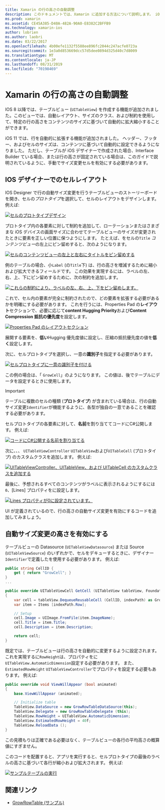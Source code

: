 ```yaml
---
title: Xamarin の行の高さの自動調整
description: このドキュメントでは、Xamarin に追加する方法について説明します。 iOS アプリテーブルビューでは、コンテンツに基づいて高さが変化します。 IOS Designer のセルレイアウトと、自動サイズ変更の高さを有効にする方法について説明します。
ms.prod: xamarin
ms.assetid: CE45A385-D40A-482A-90A0-E8382C2BFFB9
ms.technology: xamarin-ios
author: lobrien
ms.author: laobri
ms.date: 03/22/2017
ms.openlocfilehash: 4b00efe1132f5588ee896fc2044c247acfe0723a
ms.sourcegitcommit: 1e3a0d853669dcc57d5dee0894d325d40c7d8009
ms.translationtype: MT
ms.contentlocale: ja-JP
ms.lasthandoff: 08/31/2019
ms.locfileid: "70198469"
---
```

# <a name="auto-sizing-row-height-in-xamarinios"></a>Xamarin の行の高さの自動調整

IOS 8 以降では、テーブルビュー (`UITableView`) を作成する機能が追加されました。このビューでは、自動レイアウト、サイズのクラス、および制約を使用して、特定の行の高さをコンテンツのサイズに基づいて自動的に拡大縮小することができます。

iOS 11 では、行を自動的に拡張する機能が追加されました。 ヘッダー、フッター、およびセルのサイズは、コンテンツに基づいて自動的に設定できるようになりました。 ただし、テーブルが iOS デザイナーで作成された場合、Interface Builder ている場合、または行の高さが固定されている場合は、このガイドで説明されているように、手動でサイズ変更セルを有効にする必要があります。

## <a name="cell-layout-in-the-ios-designer"></a>IOS デザイナーでのセルレイアウト

IOS Designer で行の自動サイズ変更を行うテーブルビューのストーリーボードを開き、セルの*プロトタイプ*を選択して、セルのレイアウトをデザインします。 例えば:

[![](autosizing-row-height-images/table01.png "セルのプロトタイプデザイン")](autosizing-row-height-images/table01.png#lightbox)

プロトタイプ内の各要素に対して制約を追加して、ローテーションまたはさまざまな iOS デバイスの画面サイズに合わせてテーブルビューのサイズが変更されたときに要素を正しい位置に保つようにします。 たとえば、をセルの`Title` *コンテンツビュー*の左上にピン留めすると、次のようになります。

[![](autosizing-row-height-images/table02.png "セルのコンテンツビューの左上と左右にタイトルをピン留めする")](autosizing-row-height-images/table02.png#lightbox)

例のテーブルの場合、小`Label` (の`Title`下) は、行の高さを増減するために縮小および拡大できるフィールドです。 この効果を実現するには、ラベルの左、右、上、下にピン留めするために、次の制約を追加します。

[![](autosizing-row-height-images/table03.png "これらの制約により、ラベルの左、右、上、下をピン留めします。")](autosizing-row-height-images/table03.png#lightbox)

これで、セル内の要素が完全に制約されたので、どの要素を拡張する必要があるかを明確にする必要があります。 これを行うには、Properties Pad の**レイアウト**セクションで、必要に応じて**content Hugging Priority**および**Content Compression 抵抗の優先度**を設定します。

[![](autosizing-row-height-images/table03a.png "Properties Pad のレイアウトセクション")](autosizing-row-height-images/table03a.png#lightbox)

展開する要素を、**低い**Hugging 優先度値に設定し、圧縮の抵抗優先度の値を**低く**設定します。

次に、セルプロトタイプを選択し、一意の**識別子**を指定する必要があります。

[![](autosizing-row-height-images/table04.png "セルプロトタイプに一意の識別子を付ける")](autosizing-row-height-images/table04.png#lightbox)

この例の場合は、「 `GrowCell`」のようになります。 この値は、後でテーブルにデータを設定するときに使用します。

> [!IMPORTANT]
> テーブルに複数のセルの種類 (**プロトタイプ**) が含まれている場合は、行の自動サイズ変更`Identifier`が機能するように、各型が独自の一意であることを確認する必要があります。

セルプロトタイプの各要素に対して、**名前**を割り当ててコードにC#公開します。 例えば:

[![](autosizing-row-height-images/table05.png "コードにC#公開する名前を割り当てる")](autosizing-row-height-images/table05.png#lightbox)

次に、、、 `UITableViewController` `UITableView`および`UITableCell` (プロトタイプ) のカスタムクラスを追加します。 例えば: 

[![](autosizing-row-height-images/table06.png "UITableViewController、UITableView、および UITableCell のカスタムクラスを追加する")](autosizing-row-height-images/table06.png#lightbox)

最後に、予想されるすべてのコンテンツがラベルに表示されるようにするには`0`、[Lines] プロパティをに設定します。

[![](autosizing-row-height-images/table06.png "Lines プロパティが0に設定されています。")](autosizing-row-height-images/table06a.png#lightbox)

UI が定義されているので、行の高さの自動サイズ変更を有効にするコードを追加してみましょう。

## <a name="enabling-auto-resizing-height"></a>自動サイズ変更の高さを有効にする

テーブルビューの Datasource (`UITableViewDatasource`) または Source (`UITableViewSource`) のいずれかで、セルをデキューするときに、デザイナー `Identifier`で定義したを使用する必要があります。 例えば:

```csharp
public string CellID {
    get { return "GrowCell"; }
}
...

public override UITableViewCell GetCell (UITableView tableView, Foundation.NSIndexPath indexPath)
{
    var cell = tableView.DequeueReusableCell (CellID, indexPath) as GrowRowTableCell;
    var item = Items [indexPath.Row];

    // Setup
    cell.Image = UIImage.FromFile(item.ImageName);
    cell.Title = item.Title;
    cell.Description = item.Description;

    return cell;
}
```

既定では、テーブルビューは行の高さを自動的に変更するように設定されます。 これを実現するに`RowHeight`は、プロパティをに`UITableView.AutomaticDimension`設定する必要があります。 また、 `EstimatedRowHeight` `UITableViewController`でプロパティを設定する必要もあります。 例えば:

```csharp
public override void ViewWillAppear (bool animated)
{
    base.ViewWillAppear (animated);

    // Initialize table
    TableView.DataSource = new GrowRowTableDataSource(this);
    TableView.Delegate = new GrowRowTableDelegate (this);
    TableView.RowHeight = UITableView.AutomaticDimension;
    TableView.EstimatedRowHeight = 40f;
    TableView.ReloadData ();
}
```

この見積もりは正確である必要はなく、テーブルビューの各行の平均高さの概算値にすぎません。

このコードを配置すると、アプリを実行すると、セルプロトタイプの最後のラベルの高さに基づいて各行が縮小および拡大されます。 例えば:

[![](autosizing-row-height-images/table07.png "サンプルテーブルの実行")](autosizing-row-height-images/table07.png#lightbox)


## <a name="related-links"></a>関連リンク

- [GrowRowTable (サンプル)](https://docs.microsoft.com/samples/xamarin/ios-samples/growrowtable)
